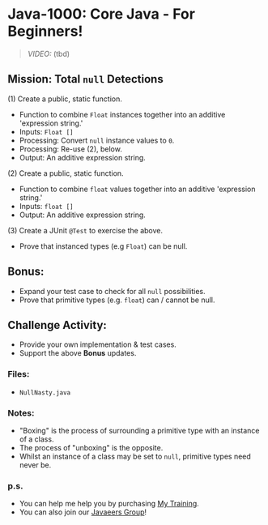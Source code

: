 # Java-1000: Core Java - For Beginners!

> _VIDEO:_ (tbd)

## Mission: Total `null` Detections
(1) Create a public, static function.
* Function to combine `Float` instances together into an additive 'expression string.'
* Inputs: `Float []`
* Processing: Convert `null` instance values to `0`.
* Processing: Re-use (2), below.
* Output: An additive expression string.

(2) Create a public, static function.
* Function to combine `float` values together into an additive 'expression string.' 
* Inputs: `float []`
* Output: An additive expression string.

(3) Create a JUnit `@Test` to exercise the above.
* Prove that instanced types (e.g `Float`) can be null.

## Bonus:
* Expand your test case to check for all `null` possibilities.
* Prove that primitive types (e.g. `float`) can / cannot be null.

## Challenge Activity:
- Provide your own implementation & test cases. 
- Support the above __Bonus__ updates.

### Files:
* `NullNasty.java`

### Notes:
- "Boxing" is the process of surrounding a primitive type with an instance of a class. 
- The process of "unboxing" is the opposite.
- Whilst an instance of a class may be set to `null`, primitive types need never be.

### p.s.
* You can help me help you by purchasing [My Training](https://www.udemy.com/course/how-to-java).
* You can also join our [Javaeers Group](https://www.facebook.com/JavaVideos9000/)!

